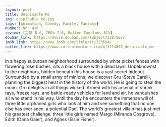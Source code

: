 ```yaml
---
layout: post 
title: Despicable Me
img: despicable_me.jpg
tags: [Animation, Comedy, Family, Fantasy]
number: No. 416
review: [豆瓣 8.6, IMDb 7.6, Rotten Tomatoes 81%]
douban_link: https://movie.douban.com/subject/3287562/
imdb_link: https://www.imdb.com/title/tt1323594/
rotten_link: https://www.rottentomatoes.com/m/1214097_despicable_me
---
```


In a happy suburban neighborhood surrounded by white picket fences with flowering rose bushes, sits a black house with a dead lawn. Unbeknownst to the neighbors, hidden beneath this house is a vast secret hideout. Surrounded by a small army of minions, we discover Gru (Steve Carell), planning the biggest heist in the history of the world. He is going to steal the moon. Gru delights in all things wicked. Armed with his arsenal of shrink rays, freeze rays, and battle-ready vehicles for land and air, he vanquishes all who stand in his way. Until the day he encounters the immense will of three little orphaned girls who look at him and see something that no one else has ever seen: a potential Dad. The world's greatest villain has just met his greatest challenge: three little girls named Margo (Miranda Cosgrove), Edith (Dana Gaier), and Agnes (Elsie Fisher).